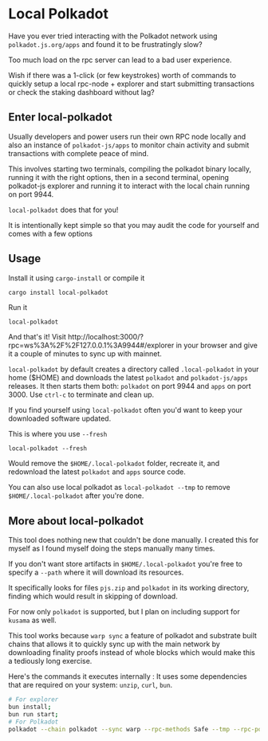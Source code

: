 # Local Polkadot

Have you ever tried interacting with the Polkadot network using `polkadot.js.org/apps` and found it to be frustratingly slow?

Too much load on the rpc server can lead to a bad user experience. 

Wish if there was a 1-click (or few keystrokes) worth of commands to quickly setup a local rpc-node + explorer and start submitting transactions or check the staking dashboard without lag? 

## Enter local-polkadot

Usually developers and power users run their own RPC node locally and also an instance of `polkadot-js/apps` to monitor chain activity and submit transactions with complete peace of mind.

This involves starting two terminals, compiling the polkadot binary locally, running it with the right options, then in a second terminal, opening polkadot-js explorer and running it to interact with the local chain running on port 9944.

`local-polkadot` does that for you! 

It is intentionally kept simple so that you may audit the code for yourself and comes with a few options

## Usage

Install it using `cargo-install` or compile it 
```sh
cargo install local-polkadot
```

Run it
```
local-polkadot
```


And that's it! Visit http://localhost:3000/?rpc=ws%3A%2F%2F127.0.0.1%3A9944#/explorer in your browser and give it a couple of minutes to sync up with mainnet.

`local-polkadot` by default creates a directory called `.local-polkadot` in your home ($HOME) and downloads the latest `polkadot` and `polkadot-js/apps` releases. It then starts them both: `polkadot` on port 9944 and `apps` on port 3000. Use `ctrl-c` to terminate and clean up.

If you find yourself using `local-polkadot` often you'd want to keep your downloaded software updated.

This is where you use `--fresh`

```
local-polkadot --fresh
```
Would remove the `$HOME/.local-polkadot` folder, recreate it, and redownload the latest `polkadot` and `apps` source code. 

You can also use local polkadot as `local-polkadot --tmp` to remove `$HOME/.local-polkadot` after you're done.

## More about local-polkadot

This tool does nothing new that couldn't be done manually. I created this for myself as I found myself doing the steps manually many times.

If you don't want store artifacts in `$HOME/.local-polkadot` you're free to specify a `--path` where it will download its resources.

It specifically looks for files `pjs.zip` and `polkadot` in its working directory, finding which would result in skipping of download.


For now only `polkadot` is supported, but I plan on including support for `kusama` as well. 

This tool works because `warp sync` a feature of polkadot and substrate built chains that allows it to quickly sync up with the main network by downloading finality proofs instead of whole blocks which would make this a tediously long exercise.

Here's the commands it executes internally : 
It uses some dependencies that are required on your system: `unzip`, `curl`, `bun`.

```sh
# For explorer
bun install;
bun run start;
# For Polkadot
polkadot --chain polkadot --sync warp --rpc-methods Safe --tmp --rpc-port 9944 --rpc-cors all ... # and a few more
```



